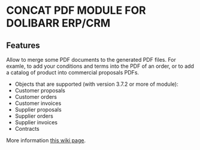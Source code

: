 # CONCAT PDF MODULE FOR DOLIBARR ERP/CRM

## Features
Allow to merge some PDF documents to the generated PDF files. For examle, to add your conditions and terms into the PDF of an order, or to add a catalog of product into commercial proposals PDFs.

* Objects that are supported (with version 3.7.2 or more of module):
* Customer proposals
* Customer orders
* Customer invoices
* Supplier proposals
* Supplier orders
* Supplier invoices
* Contracts

More information <a href="https://wiki.dolibarr.org/index.php/Module_Concat_PDF" target="_new">this wiki page</a>.

